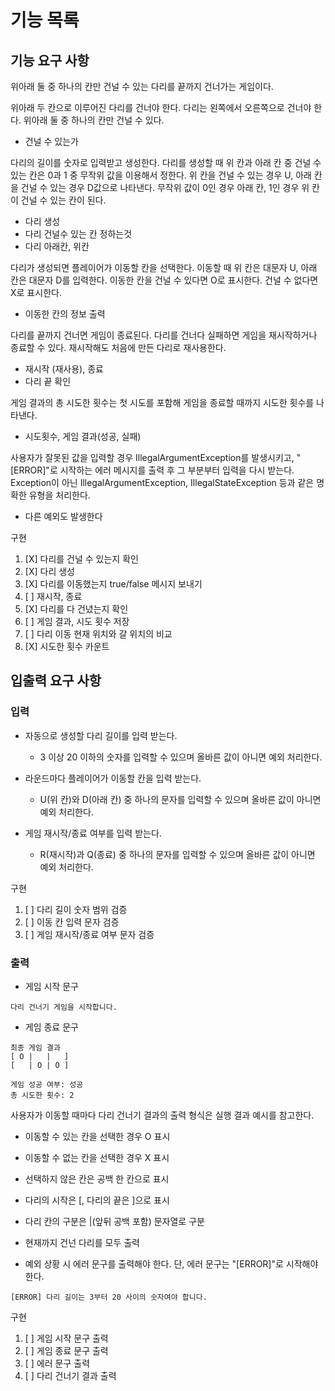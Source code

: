 # 기능 목록

## 기능 요구 사항

위아래 둘 중 하나의 칸만 건널 수 있는 다리를 끝까지 건너가는 게임이다.

위아래 두 칸으로 이루어진 다리를 건너야 한다.
다리는 왼쪽에서 오른쪽으로 건너야 한다.
위아래 둘 중 하나의 칸만 건널 수 있다.

- 건널 수 있는가

다리의 길이를 숫자로 입력받고 생성한다.
다리를 생성할 때 위 칸과 아래 칸 중 건널 수 있는 칸은 0과 1 중 무작위 값을 이용해서 정한다.
위 칸을 건널 수 있는 경우 U, 아래 칸을 건널 수 있는 경우 D값으로 나타낸다.
무작위 값이 0인 경우 아래 칸, 1인 경우 위 칸이 건널 수 있는 칸이 된다.

- 다리 생성
- 다리 건널수 있는 칸 정하는것
- 다리 아래칸, 위칸

다리가 생성되면 플레이어가 이동할 칸을 선택한다.
이동할 때 위 칸은 대문자 U, 아래 칸은 대문자 D를 입력한다.
이동한 칸을 건널 수 있다면 O로 표시한다. 건널 수 없다면 X로 표시한다.

- 이동한 칸의 정보 출력

다리를 끝까지 건너면 게임이 종료된다.
다리를 건너다 실패하면 게임을 재시작하거나 종료할 수 있다.
재시작해도 처음에 만든 다리로 재사용한다.

- 재시작 (재사용), 종료
- 다리 끝 확인

게임 결과의 총 시도한 횟수는 첫 시도를 포함해 게임을 종료할 때까지 시도한 횟수를 나타낸다.

- 시도횟수, 게임 결과(성공, 실패)

사용자가 잘못된 값을 입력할 경우 IllegalArgumentException를 발생시키고, "[ERROR]"로 시작하는 에러 메시지를 출력 후 그 부분부터 입력을 다시 받는다.
Exception이 아닌 IllegalArgumentException, IllegalStateException 등과 같은 명확한 유형을 처리한다.

- 다른 예외도 발생한다

구현

1. [X] 다리를 건널 수 있는지 확인
2. [X] 다리 생성
3. [X] 다리를 이동했는지 true/false 메시지 보내기
4. [ ] 재시작, 종료
5. [X] 다리를 다 건녔는지 확인
6. [ ] 게임 결과, 시도 횟수 저장
7. [ ] 다리 이동 현재 위치와 갈 위치의 비교
8. [X] 시도한 횟수 카운트

## 입출력 요구 사항

### 입력

- 자동으로 생성할 다리 길이를 입력 받는다.
    - 3 이상 20 이하의 숫자를 입력할 수 있으며 올바른 값이 아니면 예외 처리한다.


- 라운드마다 플레이어가 이동할 칸을 입력 받는다.
    - U(위 칸)와 D(아래 칸) 중 하나의 문자를 입력할 수 있으며 올바른 값이 아니면 예외 처리한다.


- 게임 재시작/종료 여부를 입력 받는다.
    - R(재시작)과 Q(종료) 중 하나의 문자를 입력할 수 있으며 올바른 값이 아니면 예외 처리한다.

구현

1. [ ] 다리 길이 숫자 범위 검증
2. [ ] 이동 칸 입력 문자 검증
3. [ ] 게임 재시작/종료 여부 문자 검증

### 출력

- 게임 시작 문구

`다리 건너기 게임을 시작합니다.`

- 게임 종료 문구

````
최종 게임 결과
[ O |   |   ]
[   | O | O ]

게임 성공 여부: 성공
총 시도한 횟수: 2
````

사용자가 이동할 때마다 다리 건너기 결과의 출력 형식은 실행 결과 예시를 참고한다.

- 이동할 수 있는 칸을 선택한 경우 O 표시
- 이동할 수 없는 칸을 선택한 경우 X 표시
- 선택하지 않은 칸은 공백 한 칸으로 표시
- 다리의 시작은 [, 다리의 끝은 ]으로 표시
- 다리 칸의 구분은 |(앞뒤 공백 포함) 문자열로 구분
- 현재까지 건넌 다리를 모두 출력


- 예외 상황 시 에러 문구를 출력해야 한다. 단, 에러 문구는 "[ERROR]"로 시작해야 한다.

`[ERROR] 다리 길이는 3부터 20 사이의 숫자여야 합니다.`

구현

1. [ ] 게임 시작 문구 출력
2. [ ] 게임 종료 문구 출력
3. [ ] 에러 문구 출력
4. [ ] 다리 건너기 결과 출력